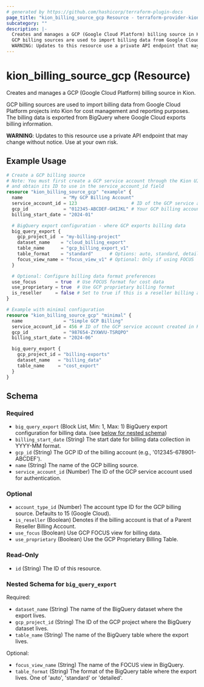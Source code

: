 ```yaml
---
# generated by https://github.com/hashicorp/terraform-plugin-docs
page_title: "kion_billing_source_gcp Resource - terraform-provider-kion"
subcategory: ""
description: |-
  Creates and manages a GCP (Google Cloud Platform) billing source in Kion.
  GCP billing sources are used to import billing data from Google Cloud Platform projects into Kion for cost management and reporting purposes. The billing data is exported from BigQuery where Google Cloud exports billing information.
  WARNING: Updates to this resource use a private API endpoint that may change without notice. Use at your own risk.
---
```


# kion_billing_source_gcp (Resource)

Creates and manages a GCP (Google Cloud Platform) billing source in Kion.

GCP billing sources are used to import billing data from Google Cloud Platform projects into Kion for cost management and reporting purposes. The billing data is exported from BigQuery where Google Cloud exports billing information.

**WARNING**: Updates to this resource use a private API endpoint that may change without notice. Use at your own risk.

## Example Usage

```terraform
# Create a GCP billing source
# Note: You must first create a GCP service account through the Kion UI or API
# and obtain its ID to use in the service_account_id field
resource "kion_billing_source_gcp" "example" {
  name               = "My GCP Billing Account"
  service_account_id = 123                    # ID of the GCP service account created in Kion
  gcp_id             = "012345-ABCDEF-GHIJKL" # Your GCP billing account ID
  billing_start_date = "2024-01"

  # BigQuery export configuration - where GCP exports billing data
  big_query_export {
    gcp_project_id  = "my-billing-project"
    dataset_name    = "cloud_billing_export"
    table_name      = "gcp_billing_export_v1"
    table_format    = "standard"      # Options: auto, standard, detailed
    focus_view_name = "focus_view_v1" # Optional: Only if using FOCUS
  }

  # Optional: Configure billing data format preferences
  use_focus       = true  # Use FOCUS format for cost data
  use_proprietary = true  # Use GCP proprietary billing format
  is_reseller     = false # Set to true if this is a reseller billing account
}

# Example with minimal configuration
resource "kion_billing_source_gcp" "minimal" {
  name               = "Simple GCP Billing"
  service_account_id = 456 # ID of the GCP service account created in Kion
  gcp_id             = "987654-ZYXWVU-TSRQPO"
  billing_start_date = "2024-06"

  big_query_export {
    gcp_project_id = "billing-exports"
    dataset_name   = "billing_data"
    table_name     = "cost_export"
  }
}
```

<!-- schema generated by tfplugindocs -->
## Schema

### Required

- `big_query_export` (Block List, Min: 1, Max: 1) BigQuery export configuration for billing data. (see [below for nested schema](#nestedblock--big_query_export))
- `billing_start_date` (String) The start date for billing data collection in YYYY-MM format.
- `gcp_id` (String) The GCP ID of the billing account (e.g., '012345-678901-ABCDEF').
- `name` (String) The name of the GCP billing source.
- `service_account_id` (Number) The ID of the GCP service account used for authentication.

### Optional

- `account_type_id` (Number) The account type ID for the GCP billing source. Defaults to 15 (Google Cloud).
- `is_reseller` (Boolean) Denotes if the billing account is that of a Parent Reseller Billing Account.
- `use_focus` (Boolean) Use GCP FOCUS view for billing data.
- `use_proprietary` (Boolean) Use the GCP Proprietary Billing Table.

### Read-Only

- `id` (String) The ID of this resource.

<a id="nestedblock--big_query_export"></a>
### Nested Schema for `big_query_export`

Required:

- `dataset_name` (String) The name of the BigQuery dataset where the export lives.
- `gcp_project_id` (String) The ID of the GCP project where the BigQuery dataset lives.
- `table_name` (String) The name of the BigQuery table where the export lives.

Optional:

- `focus_view_name` (String) The name of the FOCUS view in BigQuery.
- `table_format` (String) The format of the BigQuery table where the export lives. One of 'auto', 'standard' or 'detailed'.
